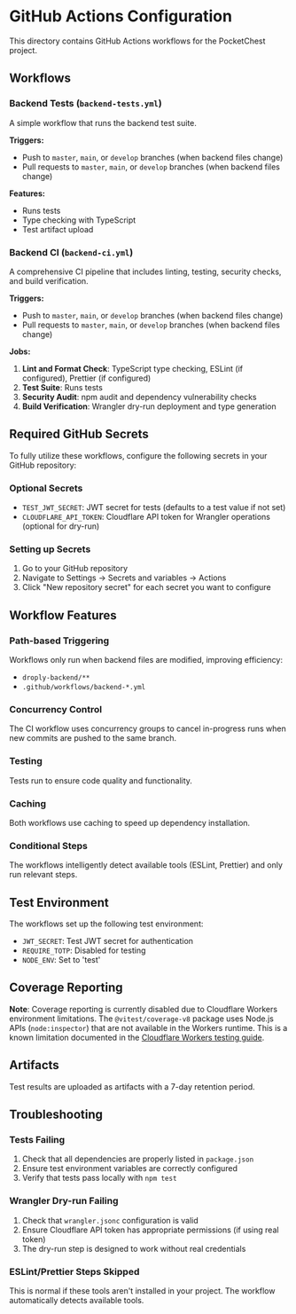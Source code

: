 # GitHub Actions Configuration

This directory contains GitHub Actions workflows for the PocketChest project.

## Workflows

### Backend Tests (`backend-tests.yml`)
A simple workflow that runs the backend test suite.

**Triggers:**
- Push to `master`, `main`, or `develop` branches (when backend files change)
- Pull requests to `master`, `main`, or `develop` branches (when backend files change)

**Features:**
- Runs tests
- Type checking with TypeScript
- Test artifact upload

### Backend CI (`backend-ci.yml`)
A comprehensive CI pipeline that includes linting, testing, security checks, and build verification.

**Triggers:**
- Push to `master`, `main`, or `develop` branches (when backend files change)
- Pull requests to `master`, `main`, or `develop` branches (when backend files change)

**Jobs:**
1. **Lint and Format Check**: TypeScript type checking, ESLint (if configured), Prettier (if configured)
2. **Test Suite**: Runs tests
3. **Security Audit**: npm audit and dependency vulnerability checks
4. **Build Verification**: Wrangler dry-run deployment and type generation

## Required GitHub Secrets

To fully utilize these workflows, configure the following secrets in your GitHub repository:

### Optional Secrets
- `TEST_JWT_SECRET`: JWT secret for tests (defaults to a test value if not set)
- `CLOUDFLARE_API_TOKEN`: Cloudflare API token for Wrangler operations (optional for dry-run)

### Setting up Secrets

1. Go to your GitHub repository
2. Navigate to Settings → Secrets and variables → Actions
3. Click "New repository secret" for each secret you want to configure

## Workflow Features

### Path-based Triggering
Workflows only run when backend files are modified, improving efficiency:
- `droply-backend/**`
- `.github/workflows/backend-*.yml`

### Concurrency Control
The CI workflow uses concurrency groups to cancel in-progress runs when new commits are pushed to the same branch.

### Testing
Tests run to ensure code quality and functionality.

### Caching
Both workflows use caching to speed up dependency installation.

### Conditional Steps
The workflows intelligently detect available tools (ESLint, Prettier) and only run relevant steps.

## Test Environment

The workflows set up the following test environment:
- `JWT_SECRET`: Test JWT secret for authentication
- `REQUIRE_TOTP`: Disabled for testing
- `NODE_ENV`: Set to 'test'

## Coverage Reporting

**Note**: Coverage reporting is currently disabled due to Cloudflare Workers environment limitations. The `@vitest/coverage-v8` package uses Node.js APIs (`node:inspector`) that are not available in the Workers runtime. This is a known limitation documented in the [Cloudflare Workers testing guide](https://developers.cloudflare.com/workers/testing/vitest-integration/known-issues/#module-resolution).

## Artifacts

Test results are uploaded as artifacts with a 7-day retention period.

## Troubleshooting

### Tests Failing
1. Check that all dependencies are properly listed in `package.json`
2. Ensure test environment variables are correctly configured
3. Verify that tests pass locally with `npm test`

### Wrangler Dry-run Failing
1. Check that `wrangler.jsonc` configuration is valid
2. Ensure Cloudflare API token has appropriate permissions (if using real token)
3. The dry-run step is designed to work without real credentials

### ESLint/Prettier Steps Skipped
This is normal if these tools aren't installed in your project. The workflow automatically detects available tools.